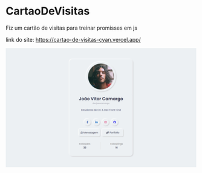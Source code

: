 # CartaoDeVisitas
Fiz um cartão de visitas para treinar promisses em js

link do site: https://cartao-de-visitas-cyan.vercel.app/

![Employee data](./background.png)

